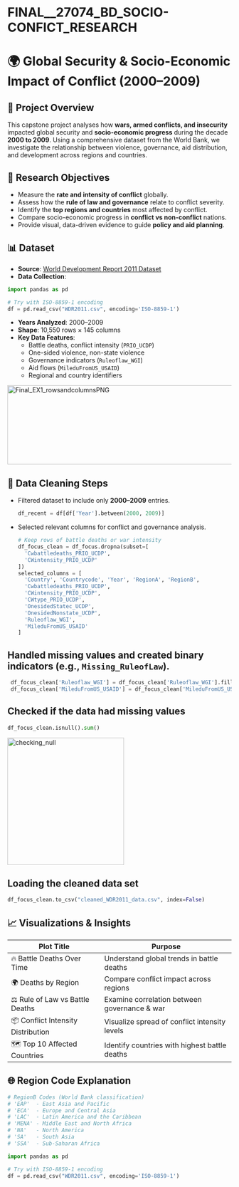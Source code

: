 # FINAL__27074_BD_SOCIO-CONFICT_RESEARCH
# 🌍 Global Security & Socio-Economic Impact of Conflict (2000–2009)

## 📘 Project Overview

This capstone project analyses how **wars, armed conflicts, and insecurity** impacted global security and **socio-economic progress** during the decade **2000 to 2009**. Using a comprehensive dataset from the World Bank, we investigate the relationship between violence, governance, aid distribution, and development across regions and countries.

## 🎯 Research Objectives

- Measure the **rate and intensity of conflict** globally.
- Assess how the **rule of law and governance** relate to conflict severity.
- Identify the **top regions and countries** most affected by conflict.
- Compare socio-economic progress in **conflict vs non-conflict** nations.
- Provide visual, data-driven evidence to guide **policy and aid planning**.

## 📊 Dataset

- **Source**: [World Development Report 2011 Dataset](https://datacatalog.worldbank.org/search/dataset/0039027/World-Development-Report-2011)
- **Data Collection**:
```python
import pandas as pd

# Try with ISO-8859-1 encoding
df = pd.read_csv("WDR2011.csv", encoding='ISO-8859-1')
```
- **Years Analyzed**: 2000–2009
- **Shape**: 10,550 rows × 145 columns
- **Key Data Features**:
  - Battle deaths, conflict intensity (`PRIO_UCDP`)
  - One-sided violence, non-state violence
  - Governance indicators (`Ruleoflaw_WGI`)
  - Aid flows (`MileduFromUS_USAID`)
  - Regional and country identifiers
<img width="1039" height="178" alt="Final_EX1_rowsandcolumnsPNG" src="https://github.com/user-attachments/assets/4e22c70b-090a-46b4-b663-50bc59b91462" />


## 🧼 Data Cleaning Steps

- Filtered dataset to include only **2000–2009** entries.
  ``` python
  df_recent = df[df['Year'].between(2000, 2009)]

  ```
- Selected relevant columns for conflict and governance analysis.
  ```python
  # Keep rows of battle deaths or war intensity
  df_focus_clean = df_focus.dropna(subset=[
    'Cwbattledeaths_PRIO_UCDP',
    'CWintensity_PRIO_UCDP'
  ])
  selected_columns = [
    'Country', 'Countrycode', 'Year', 'RegionA', 'RegionB',
    'Cwbattledeaths_PRIO_UCDP',
    'CWintensity_PRIO_UCDP',
    'CWtype_PRIO_UCDP',
    'OnesidedStatec_UCDP',
    'OnesidedNonstate_UCDP',
    'Ruleoflaw_WGI',
    'MileduFromUS_USAID'
  ]

  
  ```
## Handled missing values and created binary indicators (e.g., `Missing_RuleofLaw`).
 ``` python
  df_focus_clean['Ruleoflaw_WGI'] = df_focus_clean['Ruleoflaw_WGI'].fillna(0)
  df_focus_clean['MileduFromUS_USAID'] = df_focus_clean['MileduFromUS_USAID'].fillna(0)

  ```
## Checked if the data had missing values
```python
df_focus_clean.isnull().sum()

```
<img width="262" height="286" alt="checking_null" src="https://github.com/user-attachments/assets/e8902230-0c83-4f21-af11-a6c78794265b" />


## Loading the cleaned data set 
  ```python
df_focus_clean.to_csv("cleaned_WDR2011_data.csv", index=False)
  ```

## 📈 Visualizations & Insights

| Plot Title                         | Purpose                                      |
|-----------------------------------|----------------------------------------------|
| 🔥 Battle Deaths Over Time        | Understand global trends in battle deaths     |
| 🌍 Deaths by Region               | Compare conflict impact across regions        |
| ⚖️ Rule of Law vs Battle Deaths   | Examine correlation between governance & war |
| 📦 Conflict Intensity Distribution| Visualize spread of conflict intensity levels |
| 🗺️ Top 10 Affected Countries      | Identify countries with highest battle deaths|

## 🌐 Region Code Explanation

```python
# RegionB Codes (World Bank classification)
# 'EAP'  - East Asia and Pacific
# 'ECA'  - Europe and Central Asia
# 'LAC'  - Latin America and the Caribbean
# 'MENA' - Middle East and North Africa
# 'NA'   - North America
# 'SA'   - South Asia
# 'SSA'  - Sub-Saharan Africa
```

```python
import pandas as pd

# Try with ISO-8859-1 encoding
df = pd.read_csv("WDR2011.csv", encoding='ISO-8859-1')
```
